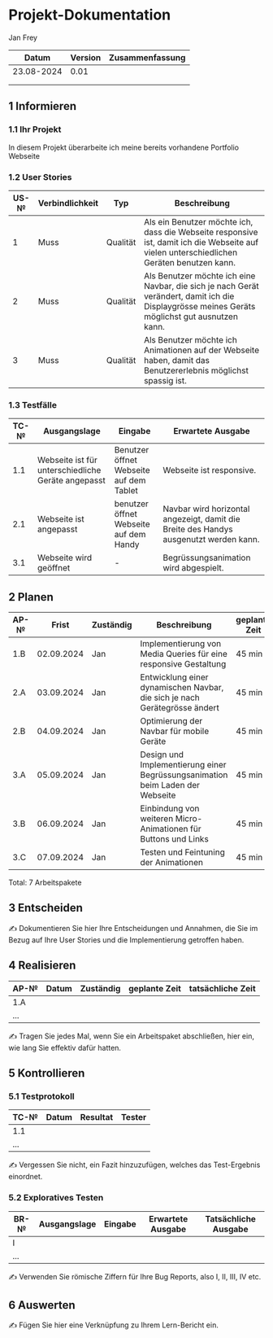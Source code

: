 # Projekt-Dokumentation
Jan Frey

| Datum | Version | Zusammenfassung                                              |
| ----- | ------- | ------------------------------------------------------------ |
|23.08-2024|0.01||
||||
||||

## 1 Informieren

### 1.1 Ihr Projekt

In diesem Projekt überarbeite ich meine bereits vorhandene Portfolio Webseite

### 1.2 User Stories

| US-№ | Verbindlichkeit | Typ  | Beschreibung                       |
| ---- | --------------- | ---- | ---------------------------------- |
|1|Muss|Qualität|Als ein Benutzer möchte ich, dass die Webseite responsive ist, damit ich die Webseite auf vielen unterschiedlichen Geräten benutzen kann.|
|2|Muss|Qualität|Als Benutzer möchte ich eine Navbar, die sich je nach Gerät verändert, damit ich die Displaygrösse meines Geräts möglichst gut ausnutzen kann.|
|3|Muss|Qualität|Als Benutzer möchte ich Animationen auf der Webseite haben, damit das Benutzererlebnis möglichst spassig ist.|


### 1.3 Testfälle

| TC-№ | Ausgangslage | Eingabe | Erwartete Ausgabe |
| ---- | ------------ | ------- | ----------------- |
|1.1|Webseite ist für unterschiedliche Geräte angepasst|Benutzer öffnet Webseite auf dem Tablet|Webseite ist responsive.|
|2.1|Webseite ist angepasst|benutzer öffnet Webseite auf dem Handy|Navbar wird horizontal angezeigt, damit die Breite des Handys ausgenutzt werden kann.|
|3.1|Webseite wird geöffnet|-|Begrüssungsanimation wird abgespielt.|

## 2 Planen

| AP-№ | Frist | Zuständig | Beschreibung | geplante Zeit |
| ---- | ----- | --------- | ------------ | ------------- |
| 1.B  | 02.09.2024 | Jan | Implementierung von Media Queries für eine responsive Gestaltung | 45 min |
| 2.A  | 03.09.2024 | Jan | Entwicklung einer dynamischen Navbar, die sich je nach Gerätegrösse ändert | 45 min |
| 2.B  | 04.09.2024 | Jan | Optimierung der Navbar für mobile Geräte | 45 min |
| 3.A  | 05.09.2024 | Jan | Design und Implementierung einer Begrüssungsanimation beim Laden der Webseite | 45 min |
| 3.B  | 06.09.2024 | Jan | Einbindung von weiteren Micro-Animationen für Buttons und Links | 45 min |
| 3.C  | 07.09.2024 | Jan | Testen und Feintuning der Animationen  | 45 min |

Total: 7 Arbeitspakete



## 3 Entscheiden

✍️ Dokumentieren Sie hier Ihre Entscheidungen und Annahmen, die Sie im Bezug auf Ihre User Stories und die Implementierung getroffen haben.

## 4 Realisieren

| AP-№ | Datum | Zuständig | geplante Zeit | tatsächliche Zeit |
| ---- | ----- | --------- | ------------- | ----------------- |
| 1.A  |       |           |               |                   |
| ...  |       |           |               |                   |

✍️ Tragen Sie jedes Mal, wenn Sie ein Arbeitspaket abschließen, hier ein, wie lang Sie effektiv dafür hatten.

## 5 Kontrollieren

### 5.1 Testprotokoll

| TC-№ | Datum | Resultat | Tester |
| ---- | ----- | -------- | ------ |
| 1.1  |       |          |        |
| ...  |       |          |        |

✍️ Vergessen Sie nicht, ein Fazit hinzuzufügen, welches das Test-Ergebnis einordnet.

### 5.2 Exploratives Testen

| BR-№ | Ausgangslage | Eingabe | Erwartete Ausgabe | Tatsächliche Ausgabe |
| ---- | ------------ | ------- | ----------------- | -------------------- |
| I    |              |         |                   |                      |
| ...  |              |         |                   |                      |

✍️ Verwenden Sie römische Ziffern für Ihre Bug Reports, also I, II, III, IV etc.

## 6 Auswerten

✍️ Fügen Sie hier eine Verknüpfung zu Ihrem Lern-Bericht ein.
